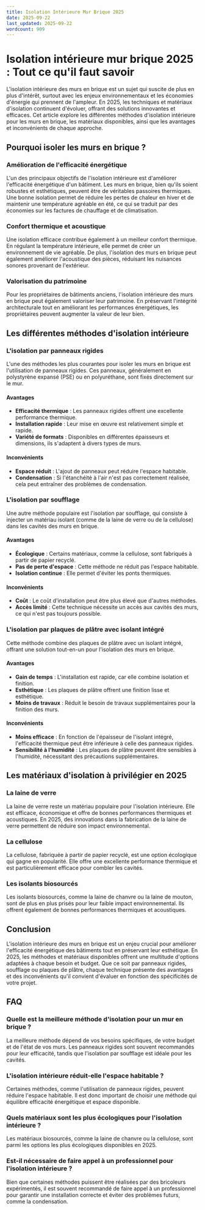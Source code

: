 ```yaml
---
title: Isolation Intérieure Mur Brique 2025
date: 2025-09-22
last_updated: 2025-09-22
wordcount: 909
---
```


# Isolation intérieure mur brique 2025 : Tout ce qu'il faut savoir

L'isolation intérieure des murs en brique est un sujet qui suscite de plus en plus d'intérêt, surtout avec les enjeux environnementaux et les économies d'énergie qui prennent de l'ampleur. En 2025, les techniques et matériaux d'isolation continuent d'évoluer, offrant des solutions innovantes et efficaces. Cet article explore les différentes méthodes d'isolation intérieure pour les murs en brique, les matériaux disponibles, ainsi que les avantages et inconvénients de chaque approche.

## Pourquoi isoler les murs en brique ?

### Amélioration de l'efficacité énergétique

L'un des principaux objectifs de l'isolation intérieure est d'améliorer l'efficacité énergétique d'un bâtiment. Les murs en brique, bien qu'ils soient robustes et esthétiques, peuvent être de véritables passoires thermiques. Une bonne isolation permet de réduire les pertes de chaleur en hiver et de maintenir une température agréable en été, ce qui se traduit par des économies sur les factures de chauffage et de climatisation.

### Confort thermique et acoustique

Une isolation efficace contribue également à un meilleur confort thermique. En régulant la température intérieure, elle permet de créer un environnement de vie agréable. De plus, l'isolation des murs en brique peut également améliorer l'acoustique des pièces, réduisant les nuisances sonores provenant de l'extérieur.

### Valorisation du patrimoine

Pour les propriétaires de bâtiments anciens, l'isolation intérieure des murs en brique peut également valoriser leur patrimoine. En préservant l'intégrité architecturale tout en améliorant les performances énergétiques, les propriétaires peuvent augmenter la valeur de leur bien.

## Les différentes méthodes d'isolation intérieure

### L'isolation par panneaux rigides

L'une des méthodes les plus courantes pour isoler les murs en brique est l'utilisation de panneaux rigides. Ces panneaux, généralement en polystyrène expansé (PSE) ou en polyuréthane, sont fixés directement sur le mur. 

#### Avantages

- **Efficacité thermique** : Les panneaux rigides offrent une excellente performance thermique.
- **Installation rapide** : Leur mise en œuvre est relativement simple et rapide.
- **Variété de formats** : Disponibles en différentes épaisseurs et dimensions, ils s'adaptent à divers types de murs.

#### Inconvénients

- **Espace réduit** : L'ajout de panneaux peut réduire l'espace habitable.
- **Condensation** : Si l'étanchéité à l'air n'est pas correctement réalisée, cela peut entraîner des problèmes de condensation.

### L'isolation par soufflage

Une autre méthode populaire est l'isolation par soufflage, qui consiste à injecter un matériau isolant (comme de la laine de verre ou de la cellulose) dans les cavités des murs en brique.

#### Avantages

- **Écologique** : Certains matériaux, comme la cellulose, sont fabriqués à partir de papier recyclé.
- **Pas de perte d'espace** : Cette méthode ne réduit pas l'espace habitable.
- **Isolation continue** : Elle permet d'éviter les ponts thermiques.

#### Inconvénients

- **Coût** : Le coût d'installation peut être plus élevé que d'autres méthodes.
- **Accès limité** : Cette technique nécessite un accès aux cavités des murs, ce qui n'est pas toujours possible.

### L'isolation par plaques de plâtre avec isolant intégré

Cette méthode combine des plaques de plâtre avec un isolant intégré, offrant une solution tout-en-un pour l'isolation des murs en brique.

#### Avantages

- **Gain de temps** : L'installation est rapide, car elle combine isolation et finition.
- **Esthétique** : Les plaques de plâtre offrent une finition lisse et esthétique.
- **Moins de travaux** : Réduit le besoin de travaux supplémentaires pour la finition des murs.

#### Inconvénients

- **Moins efficace** : En fonction de l'épaisseur de l'isolant intégré, l'efficacité thermique peut être inférieure à celle des panneaux rigides.
- **Sensibilité à l'humidité** : Les plaques de plâtre peuvent être sensibles à l'humidité, nécessitant des précautions supplémentaires.

## Les matériaux d'isolation à privilégier en 2025

### La laine de verre

La laine de verre reste un matériau populaire pour l'isolation intérieure. Elle est efficace, économique et offre de bonnes performances thermiques et acoustiques. En 2025, des innovations dans la fabrication de la laine de verre permettent de réduire son impact environnemental.

### La cellulose

La cellulose, fabriquée à partir de papier recyclé, est une option écologique qui gagne en popularité. Elle offre une excellente performance thermique et est particulièrement efficace pour combler les cavités.

### Les isolants biosourcés

Les isolants biosourcés, comme la laine de chanvre ou la laine de mouton, sont de plus en plus prisés pour leur faible impact environnemental. Ils offrent également de bonnes performances thermiques et acoustiques.

## Conclusion

L'isolation intérieure des murs en brique est un enjeu crucial pour améliorer l'efficacité énergétique des bâtiments tout en préservant leur esthétique. En 2025, les méthodes et matériaux disponibles offrent une multitude d'options adaptées à chaque besoin et budget. Que ce soit par panneaux rigides, soufflage ou plaques de plâtre, chaque technique présente des avantages et des inconvénients qu'il convient d'évaluer en fonction des spécificités de votre projet.

## FAQ

### Quelle est la meilleure méthode d'isolation pour un mur en brique ?

La meilleure méthode dépend de vos besoins spécifiques, de votre budget et de l'état de vos murs. Les panneaux rigides sont souvent recommandés pour leur efficacité, tandis que l'isolation par soufflage est idéale pour les cavités.

### L'isolation intérieure réduit-elle l'espace habitable ?

Certaines méthodes, comme l'utilisation de panneaux rigides, peuvent réduire l'espace habitable. Il est donc important de choisir une méthode qui équilibre efficacité énergétique et espace disponible.

### Quels matériaux sont les plus écologiques pour l'isolation intérieure ?

Les matériaux biosourcés, comme la laine de chanvre ou la cellulose, sont parmi les options les plus écologiques disponibles en 2025.

### Est-il nécessaire de faire appel à un professionnel pour l'isolation intérieure ?

Bien que certaines méthodes puissent être réalisées par des bricoleurs expérimentés, il est souvent recommandé de faire appel à un professionnel pour garantir une installation correcte et éviter des problèmes futurs, comme la condensation.